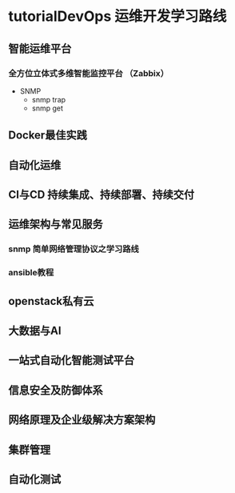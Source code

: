# tutorialDevOps 运维开发学习路线



## 智能运维平台

### 全方位立体式多维智能监控平台 （Zabbix）

* SNMP 
  * snmp trap
  * snmp get 



## Docker最佳实践




## 自动化运维



## CI与CD 持续集成、持续部署、持续交付


## 运维架构与常见服务



### snmp 简单网络管理协议之学习路线

### ansible教程





## openstack私有云




## 大数据与AI


## 一站式自动化智能测试平台


## 信息安全及防御体系





##  网络原理及企业级解决方案架构





## 集群管理






## 自动化测试




